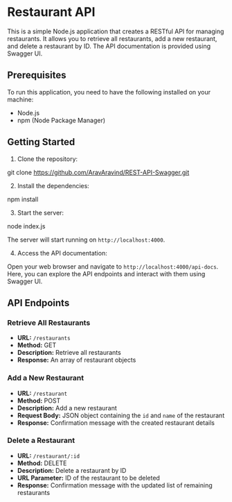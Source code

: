 # Restaurant API

This is a simple Node.js application that creates a RESTful API for managing restaurants. It allows you to retrieve all restaurants, add a new restaurant, and delete a restaurant by ID. The API documentation is provided using Swagger UI.

## Prerequisites

To run this application, you need to have the following installed on your machine:

- Node.js
- npm (Node Package Manager)

## Getting Started

1. Clone the repository:

git clone https://github.com/AravAravind/REST-API-Swagger.git


2. Install the dependencies:

npm install


3. Start the server:

node index.js


The server will start running on `http://localhost:4000`.

4. Access the API documentation:

Open your web browser and navigate to `http://localhost:4000/api-docs`. Here, you can explore the API endpoints and interact with them using Swagger UI.

## API Endpoints

### Retrieve All Restaurants

- **URL:** `/restaurants`
- **Method:** GET
- **Description:** Retrieve all restaurants
- **Response:** An array of restaurant objects

### Add a New Restaurant

- **URL:** `/restaurant`
- **Method:** POST
- **Description:** Add a new restaurant
- **Request Body:** JSON object containing the `id` and `name` of the restaurant
- **Response:** Confirmation message with the created restaurant details

### Delete a Restaurant

- **URL:** `/restaurant/:id`
- **Method:** DELETE
- **Description:** Delete a restaurant by ID
- **URL Parameter:** ID of the restaurant to be deleted
- **Response:** Confirmation message with the updated list of remaining restaurants

